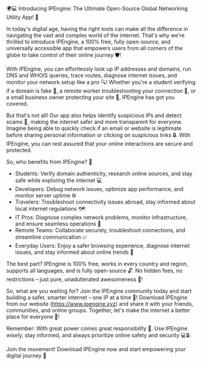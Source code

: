 🌍💻 Introducing IPEngine: The Ultimate Open-Source Global Networking Utility App! 🚀

In today's digital age, having the right tools can make all the difference in navigating the vast and complex world of the internet. That's why we're thrilled to introduce IPEngine, a 100% free, fully open-source, and universally accessible app that empowers users from all corners of the globe to take control of their online journey 🛡️!

With IPEngine, you can effortlessly look up IP addresses and domains, run DNS and WHOIS queries, trace routes, diagnose internet issues, and monitor your network setup like a pro 🔍! Whether you're a student verifying if a domain is fake 👀, a remote worker troubleshooting your connection 🏢, or a small business owner protecting your site 💼, IPEngine has got you covered.

But that's not all! Our app also helps identify suspicious IPs and detect scams 🚨, making the internet safer and more transparent for everyone. Imagine being able to quickly check if an email or website is legitimate before sharing personal information or clicking on suspicious links 🔒. With IPEngine, you can rest assured that your online interactions are secure and protected.

So, who benefits from IPEngine? 🤔

* Students: Verify domain authenticity, research online sources, and stay safe while exploring the internet 💻
* Developers: Debug network issues, optimize app performance, and monitor server uptime ⚙️
* Travelers: Troubleshoot connectivity issues abroad, stay informed about local internet regulations 🗺️
* IT Pros: Diagnose complex network problems, monitor infrastructure, and ensure seamless operations 💼
* Remote Teams: Collaborate securely, troubleshoot connections, and streamline communication 📈
* Everyday Users: Enjoy a safer browsing experience, diagnose internet issues, and stay informed about online trends 👥

The best part? IPEngine is 100% free, works in every country and region, supports all languages, and is fully open-source 🔓. No hidden fees, no restrictions – just pure, unadulterated awesomeness 🎉!

So, what are you waiting for? Join the IPEngine community today and start building a safer, smarter internet – one IP at a time 💪! Download IPEngine from our website (https://www.ipengine.xyz) and share it with your friends, communities, and online groups. Together, let's make the internet a better place for everyone 🌟!

Remember: With great power comes great responsibility 🔮. Use IPEngine wisely, stay informed, and always prioritize online safety and security 💻🔒.

Join the movement! Download IPEngine now and start empowering your digital journey 🚀
